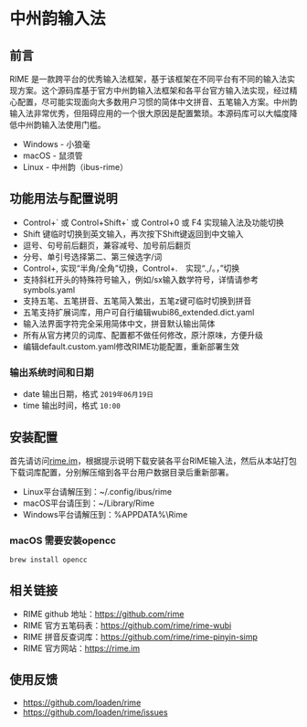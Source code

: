 # 中州韵输入法

## 前言
RIME 是一款跨平台的优秀输入法框架，基于该框架在不同平台有不同的输入法实现方案。这个源码库基于官方中州韵输入法框架和各平台官方输入法实现，经过精心配置，尽可能实现面向大多数用户习惯的简体中文拼音、五笔输入方案。中州韵输入法非常优秀，但阻碍应用的一个很大原因是配置繁琐。本源码库可以大幅度降低中州韵输入法使用门槛。
- Windows - 小狼毫
- macOS - 鼠须管
- Linux - 中州韵（ibus-rime）

## 功能用法与配置说明
- Control+\` 或 Control+Shift+\` 或 Control+0 或 F4 实现输入法及功能切换
- Shift 键临时切换到英文输入，再次按下Shift键返回到中文输入
- 逗号、句号前后翻页，兼容减号、加号前后翻页
- 分号、单引号选择第二、第三候选字/词
- Control+, 实现“半角/全角”切换，Control+.　实现“.,/。，”切换
- 支持斜杠开头的特殊符号输入，例如/sx输入数学符号，详情请参考symbols.yaml
- 支持五笔、五笔拼音、五笔简入繁出，五笔z键可临时切换到拼音
- 五笔支持扩展词库，用户可自行编辑wubi86_extended.dict.yaml
- 输入法界面字符完全采用简体中文，拼音默认输出简体
- 所有从官方拷贝的词库、配置都不做任何修改，原汁原味，方便升级
- 编辑default.custom.yaml修改RIME功能配置，重新部署生效

### 输出系统时间和日期
- date 输出日期，格式 `2019年06月19日`
- time 输出时间，格式 `10:00`

## 安装配置
首先请访问[rime.im](https://rime.im)，根据提示说明下载安装各平台RIME输入法，然后从本站打包下载词库配置，分别解压缩到各平台用户数据目录后重新部署。
- Linux平台请解压到：~/.config/ibus/rime
- macOS平台请压到：~/Library/Rime
- Windows平台请解压到：%APPDATA%\Rime

### macOS 需要安装opencc
```shell
brew install opencc
```

## 相关链接
- RIME github 地址：https://github.com/rime
- RIME 官方五笔码表：https://github.com/rime/rime-wubi
- RIME 拼音反查词库：https://github.com/rime/rime-pinyin-simp
- RIME 官方网站：https://rime.im

## 使用反馈
- https://github.com/loaden/rime
- https://github.com/loaden/rime/issues
